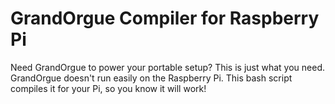 GrandOrgue Compiler for Raspberry Pi
==============

Need GrandOrgue to power your portable setup? This is just what you need. GrandOrgue doesn't run easily on the Raspberry Pi. This bash script compiles it for your Pi, so you know it will work!

